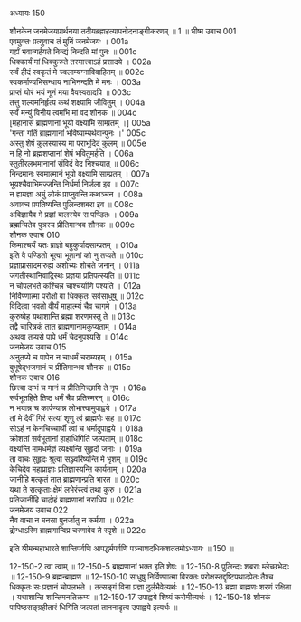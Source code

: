 अध्यायः 150

शौनकेन जनमेजयप्रार्थनया तदीयब्रह्महत्यापनोदनाङ्गीकरणम् ॥ 1 ॥
भीष्म उवाच 	001  
एवमुक्तः प्रत्युवाच तं मुनिं जनमेजयः ।	001a  
गर्ह्यं भवान्गर्हयते निन्द्यं निन्दति मां पुनः ॥	001c  
धिक्कार्यं मां धिक्कुरुते तस्मात्त्वाऽहं प्रसादये ।	002a  
सर्वं हीदं स्वकृतं मे ज्वलाम्यग्नाविवाहितम् ॥	002c  
स्वकर्माण्यभिसन्धाय नाभिनन्दति मे मनः ।	003a  
प्राप्तं घोरं भयं नूनं मया वैवस्वतादपि ॥	003c  
तत्तु शल्यमनिर्हृत्य कथं शक्ष्यामि जीवितुम् ।	004a  
सर्वं मन्युं विनीय त्वमभि मां वद शौनक ॥	004c  
[महानासं ब्राह्मणानां भूयो वक्ष्यामि साम्प्रतम् ।]	005a  
\'गन्ता गतिं ब्राह्मणानां भविष्याम्यर्थवान्पुनः ।\'	005c  
अस्तु शेषं कुलस्यास्य मा पराभूदिदं कुलम् ॥	005e  
न हि नो ब्रह्मशप्तानां शेषं भवितुमर्हति ।	006a  
स्तुतीरलभमानानां संविदं वेद निश्चयात् ॥	006c  
निन्दमानः स्वमात्मानं भूयो वक्ष्यामि साम्प्रतम् ।	007a  
भूयश्चैवाभिमज्जन्ति निर्धर्मा निर्जला इव ॥	007c  
न ह्ययज्ञा अमुं लोकं प्राप्नुवन्ति कथञ्चन ।	008a  
अवाक्च प्रपतिष्यन्ति पुलिन्दशबरा इव ॥	008c  
अविज्ञायैव मे प्रज्ञां बालस्येव स पण्डितः ।	009a  
ब्रह्मन्पितेव पुत्रस्य प्रीतिमान्भव शौनक ॥	009c  
शौनक उवाच 	010  
किमाश्चर्यं यतः प्राज्ञो बहुकुर्यादसाम्प्रतम् ।	010a  
इति वै पण्डितो भूत्वा भूतानां को नु तप्यते ॥	010c  
प्रज्ञाप्रासादमारुह्य अशोच्यः शोचते जनान् ।	011a  
जगतीस्थानिवाद्रिस्थः प्रज्ञया प्रतिपत्स्यति ॥	011c  
न चोपलभते कश्चिन्न चाश्चर्याणि पश्यति ।	012a  
निर्विण्णात्मा परोक्षो वा धिक्कृतः सर्वसाधुषु ॥	012c  
विदित्वा भवतो वीर्यं माहात्म्यं चैव चागमे ।	013a  
कुरुष्वेह यथाशान्ति ब्रह्मा शरणमस्तु ते ॥	013c  
तद्वै चारित्रकं तात ब्राह्मणानामकुप्यताम् ।	014a  
अथवा तप्यसे पापे धर्मं चेदनुपश्यसि ॥	014c  
जनमेजय उवाच 	015  
अनुतप्ये च पापेन न चाधर्मं चराम्यहम् ।	015a  
बुभूषेद्भजमानं च प्रीतिमान्भव शौनक ॥	015c  
शौनक उवाच 	016  
छित्त्वा दम्भं च मानं च प्रीतिमिच्छामि ते नृप ।	016a  
सर्वभूतहिते तिष्ठ धर्मं चैव प्रतिस्मरन् ॥	016c  
न भयान्न च कार्पण्यान्न लोभात्त्वामुपाह्वये ।	017a  
तां मे दैवीं गिरं सत्यां शृणु त्वं ब्राह्मणैः सह ॥	017c  
सोऽहं न केनचिच्चार्थी त्वां च धर्मादुपाह्वये ।	018a  
क्रोशतां सर्वभूतानां हाहाधिगिति जल्पताम् ॥	018c  
वक्ष्यन्ति मामधर्मज्ञं त्यक्ष्यन्ति सुहृदो जनाः ।	019a  
ता वाचः सुहृदः श्रुत्वा सञ्ज्वरिष्यन्ति मे भृशम् ॥	019c  
केचिदेव महाप्राज्ञाः प्रतिज्ञास्यन्ति कार्यताम् ।	020a  
जानीहि मत्कृतं तात ब्राह्मणान्प्रति भारत ॥	020c  
यथा ते सत्कृताः क्षेमं लभेरंस्त्वं तथा कुरु ।	021a  
प्रतिजानीहि चाद्रोहं ब्राह्मणानां नराधिप ॥	021c  
जनमेजय उवाच 	022  
नैव वाचा न मनसा पुनर्जातु न कर्मणा ।	022a  
द्रोग्धाऽस्मि ब्राह्मणान्विप्र चरणावेव ते स्पृशे ॥ 	022c  

इति श्रीमन्महाभारते शान्तिपर्वणि आपद्धर्मपर्वणि पञ्चाशदधिकशततमोऽध्यायः ॥ 150 ॥

12-150-2 त्वा त्वाम् ॥ 12-150-5 ब्राह्मणानां भक्त इति शेषः ॥ 12-150-8 पुलिन्दाः शबराः म्लेच्छभेदाः ॥ 12-150-9 ब्रह्मन्ब्राह्मण ॥ 12-150-10 साधुषु निर्विण्णात्मा विरक्तः परोक्षस्तद्दृष्टिपथादपेतः तैश्च धिक्कृतः सः प्रज्ञानं चोपलभते । तत्सङ्गं विना प्रज्ञा दुर्लभैवेत्यर्थः ॥ 12-150-13 ब्रह्मा ब्राह्मणः शरणं रक्षिता । यथाशान्ति शान्तिमनतिक्रम्य ॥ 12-150-17 उपाह्वये शिष्यं करोमीत्यर्थः ॥ 12-150-18 शौनकं पापिष्ठसङ्ग्रहीतारं धिगिति जल्पतां ताननादृत्य उपाह्वये इत्यर्थः ॥
